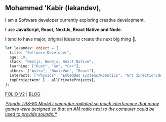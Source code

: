 ## Mohammed 'Kabir (lekandev),

I am a Software developer currently exploring creative development.

I use **JavaScript, React, NextJs, React Native and Node**.

I tend to have major, original ideas to create the next big thing 🙂.

```typescript
let lekandev: object = {
  title: "Software Developer",
  age: 19,
  stack: "Nextjs, Nodejs, React Native",
  learning: ["Rust", "Go", "C++"],
  others: ["Astro", "Nuxt/Vue", "React"],
  interests: ["Physics", "Embedded systems/Robotics", "Art direction/design"],
  topProjectAtm: [...allPrivateProjects],
};
```

[FOLIO V2](https://heylekan.vercel.app) | [BLOG](https://heylekan.vercel.app/blog/)

<a align="end" href='https://github.com/marketplace/actions/quote-readme'>
<!--STARTS_HERE_QUOTE_README-->
<i>❝Tandy TRS-80 Model I computer radiated so much interference that many games were designed so that an AM radio next to the computer could be used to provide sounds.❞</i>
<!--ENDS_HERE_QUOTE_README-->
</a>
